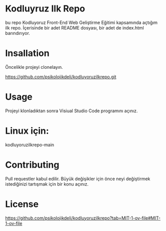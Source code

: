 #  Kodluyruz Ilk Repo
 bu repo  Kodluyoruz Front-End Web Geliştirme Eğitimi kapsamında açtığım ilk repo. İçerisinde bir adet README dosyası, bir adet de index.html barındırıyor.
 
 #  Insallation
 Öncelikle projeyi clonelayın.
 
  https://github.com/psikolojikdeli/kodluyoruzilkrepo.git
  # Usage
  Projeyi klonladıktan sonra Visiual Studio Code programını açınız.
  # Linux için:
kodluyoruzilkrepo-main
  # Contributing
Pull requestler kabul edilir. Büyük değişikler için önce neyi değiştirmek istediğinizi tartışmak için bir konu açınız.
 # License 
https://github.com/psikolojikdeli/kodluyoruzilkrepo?tab=MIT-1-ov-file#MIT-1-ov-file
 
